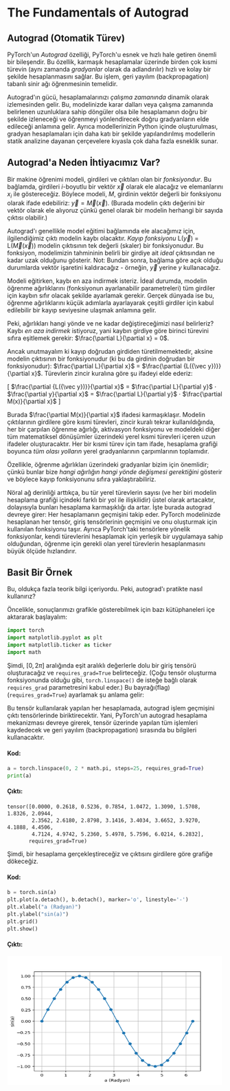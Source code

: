 # The Fundamentals of Autograd  
## Autograd (Otomatik Türev)

PyTorch'un *Autograd* özelliği, PyTorch'u esnek ve hızlı hale getiren önemli bir bileşendir. Bu özellik, karmaşık hesaplamalar üzerinde birden çok kısmi türevin (aynı zamanda *gradyanlar* olarak da adlandırılır) hızlı ve kolay bir şekilde hesaplanmasını sağlar. Bu işlem, geri yayılım (backpropagation) tabanlı sinir ağı öğrenmesinin temelidir.

Autograd'ın gücü, hesaplamalarınızı *çalışma zamanında* dinamik olarak izlemesinden gelir. Bu, modelinizde karar dalları veya çalışma zamanında belirlenen uzunluklara sahip döngüler olsa bile hesaplamanın doğru bir şekilde izleneceği ve öğrenmeyi yönlendirecek doğru gradyanların elde edileceği anlamına gelir. Ayrıca modellerinizin Python içinde oluşturulması, gradyan hesaplamaları için daha katı bir şekilde yapılandırılmış modellerin statik analizine dayanan çerçevelere kıyasla çok daha fazla esneklik sunar.

## Autograd'a Neden İhtiyacımız Var?

Bir makine öğrenimi modeli, girdileri ve çıktıları olan bir *fonksiyondur*. Bu bağlamda, girdileri *i*-boyutlu bir vektör $\vec{x}$ olarak ele alacağız ve elemanlarını $x_{i}$ ile göstereceğiz. Böylece modeli, *M*, girdinin vektör değerli bir fonksiyonu olarak ifade edebiliriz: $\vec{y} = \vec{M}(\vec{x})$. (Burada modelin çıktı değerini bir vektör olarak ele alıyoruz çünkü genel olarak bir modelin herhangi bir sayıda çıktısı olabilir.)

Autograd'ı genellikle model eğitimi bağlamında ele alacağımız için, ilgilendiğimiz çıktı modelin kaybı olacaktır. *Kayıp fonksiyonu* L($\vec{y}$) = L($\vec {M}$($\vec{x}$)) modelin çıktısının tek değerli (skaler) bir fonksiyonudur. Bu fonksiyon, modelimizin tahmininin belirli bir girdiye ait *ideal* çıktısından ne kadar uzak olduğunu gösterir. Not: Bundan sonra, bağlama göre açık olduğu durumlarda vektör işaretini kaldıracağız - örneğin, $\vec{y}$ yerine $y$ kullanacağız.

Modeli eğitirken, kaybı en aza indirmek isteriz. İdeal durumda, modelin öğrenme ağırlıklarını (fonksiyonun ayarlanabilir parametreleri) tüm girdiler için kaybın sıfır olacak şekilde ayarlamak gerekir. Gerçek dünyada ise bu, öğrenme ağırlıklarını küçük adımlarla ayarlayarak çeşitli girdiler için kabul edilebilir bir kayıp seviyesine ulaşmak anlamına gelir.

Peki, ağırlıkları hangi yönde ve ne kadar değiştireceğimizi nasıl belirleriz? Kaybı *en aza indirmek* istiyoruz, yani kaybın girdiye göre birinci türevini sıfıra eşitlemek gerekir: $\frac{\partial L}{\partial x} = 0$.

Ancak unutmayalım ki kayıp doğrudan girdiden türetilmemektedir, aksine modelin çıktısının bir fonksiyonudur (ki bu da girdinin doğrudan bir fonksiyonudur): $\frac{\partial L}{\partial x}$ = $\frac{\partial {L({\vec y})}}{\partial x}$. Türevlerin zincir kuralına göre şu ifadeyi elde ederiz:

\[
    $\frac{\partial {L({\vec y})}}{\partial x}$ = $\frac{\partial L}{\partial y}$ $\cdot$ $\frac{\partial y}{\partial x}$ = $\frac{\partial L}{\partial y}$ $\cdot$ $\frac{\partial M(x)}{\partial x}$
\]

Burada $\frac{\partial M(x)}{\partial x}$ ifadesi karmaşıklaşır. Modelin çıktılarının girdilere göre kısmi türevleri, zincir kuralı tekrar kullanıldığında, her bir çarpılan öğrenme ağırlığı, aktivasyon fonksiyonu ve modeldeki diğer tüm matematiksel dönüşümler üzerindeki yerel kısmi türevleri içeren uzun ifadeler oluşturacaktır. Her bir kısmi türev için tam ifade, hesaplama grafiği boyunca *tüm olası yolların* yerel gradyanlarının çarpımlarının toplamıdır.

Özellikle, öğrenme ağırlıkları üzerindeki gradyanlar bizim için önemlidir; çünkü bunlar bize *hangi ağırlığın hangi yönde değişmesi gerektiğini* gösterir ve böylece kayıp fonksiyonunu sıfıra yaklaştırabiliriz.

Nöral ağ derinliği arttıkça, bu tür yerel türevlerin sayısı (ve her biri modelin hesaplama grafiği içindeki farklı bir yol ile ilişkilidir) üstel olarak artacaktır, dolayısıyla bunları hesaplama karmaşıklığı da artar. İşte burada autograd devreye girer: Her hesaplamanın geçmişini takip eder. PyTorch modelinizde hesaplanan her tensör, giriş tensörlerinin geçmişini ve onu oluşturmak için kullanılan fonksiyonu taşır. Ayrıca PyTorch'taki tensörlere yönelik fonksiyonlar, kendi türevlerini hesaplamak için yerleşik bir uygulamaya sahip olduğundan, öğrenme için gerekli olan yerel türevlerin hesaplanmasını büyük ölçüde hızlandırır.

## Basit Bir Örnek

Bu, oldukça fazla teorik bilgi içeriyordu. Peki, autograd'ı pratikte nasıl kullanırız?

Öncelikle, sonuçlarımızı grafikle gösterebilmek için bazı kütüphaneleri içe aktararak başlayalım:

```python
import torch
import matplotlib.pyplot as plt
import matplotlib.ticker as ticker
import math
```
Şimdi, $[0, 2{\pi}]$ aralığında eşit aralıklı değerlerle dolu bir giriş tensörü oluşturacağız ve `requires_grad=True` belirteceğiz. (Çoğu tensör oluşturma fonksiyonunda olduğu gibi, `torch.linspace()` de isteğe bağlı olarak `requires_grad` parametresini kabul eder.)  Bu bayrağı(flag) (`requires_grad=True`) ayarlamak şu anlama gelir:  

Bu tensör kullanılarak yapılan her hesaplamada, autograd işlem geçmişini çıktı tensörlerinde biriktirecektir. Yani, PyTorch'un autograd hesaplama mekanizması devreye girerek, tensör üzerinde yapılan tüm işlemleri kaydedecek ve geri yayılım (backpropagation) sırasında bu bilgileri kullanacaktır.


#### Kod:
```python
a = torch.linspace(0, 2 * math.pi, steps=25, requires_grad=True) 
print(a)
```
#### Çıktı:
```plaintext
tensor([0.0000, 0.2618, 0.5236, 0.7854, 1.0472, 1.3090, 1.5708, 1.8326, 2.0944,
        2.3562, 2.6180, 2.8798, 3.1416, 3.4034, 3.6652, 3.9270, 4.1888, 4.4506,
        4.7124, 4.9742, 5.2360, 5.4978, 5.7596, 6.0214, 6.2832],
       requires_grad=True)
```
Şimdi, bir hesaplama gerçekleştireceğiz ve çıktısını girdilere göre grafiğe dökeceğiz.
#### Kod:
```python
b = torch.sin(a)
plt.plot(a.detach(), b.detach(), marker='o', linestyle='-')
plt.xlabel("a (Radyan)")
plt.ylabel("sin(a)")
plt.grid()
plt.show()
```
#### Çıktı:
<img src="assets/images/sin_graph.png" alt="Sinüs Grafiği" width="500" height="300">





